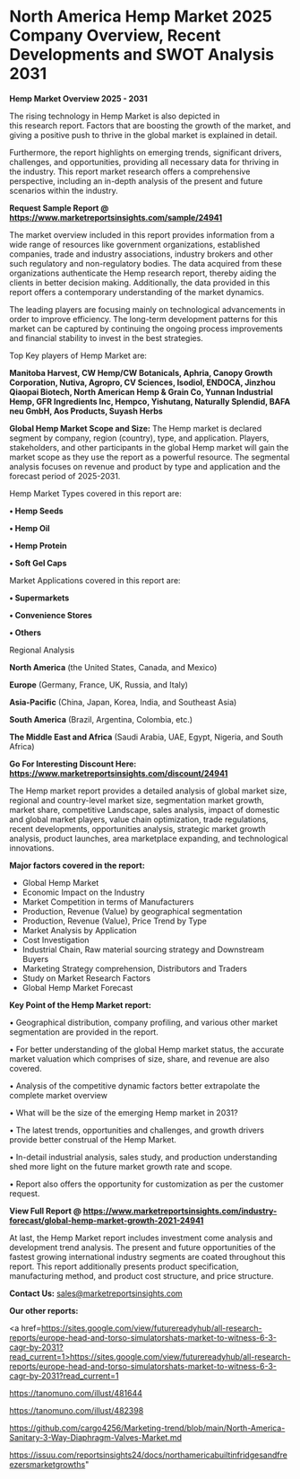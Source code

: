 # North America Hemp Market 2025 Company Overview, Recent Developments and SWOT Analysis 2031

<Strong> Hemp Market Overview 2025 - 2031</strong>

The rising technology in Hemp Market is also depicted in this research report. Factors that are boosting the growth of the market, and giving a positive push to thrive in the global market is explained in detail.

Furthermore, the report highlights on emerging trends, significant drivers, challenges, and opportunities, providing all necessary data for thriving in the industry. This report market research offers a comprehensive perspective, including an in-depth analysis of the present and future scenarios within the industry.

<strong>Request Sample Report @ <a href=https://www.marketreportsinsights.com/sample/24941>https://www.marketreportsinsights.com/sample/24941</a></strong>

The market overview included in this report provides information from a wide range of resources like government organizations, established companies, trade and industry associations, industry brokers and other such regulatory and non-regulatory bodies. The data acquired from these organizations authenticate the Hemp research report, thereby aiding the clients in better decision making. Additionally, the data provided in this report offers a contemporary understanding of the market dynamics.

The leading players are focusing mainly on technological advancements in order to improve efficiency. The long-term development patterns for this market can be captured by continuing the ongoing process improvements and financial stability to invest in the best strategies.

Top Key players of Hemp Market are:

<strong>Manitoba Harvest, CW Hemp/CW Botanicals, Aphria, Canopy Growth Corporation, Nutiva, Agropro, CV Sciences, Isodiol, ENDOCA, Jinzhou Qiaopai Biotech, North American Hemp & Grain Co, Yunnan Industrial Hemp, GFR Ingredients Inc, Hempco, Yishutang, Naturally Splendid, BAFA neu GmbH, Aos Products, Suyash Herbs</strong>

<strong><b>Global Hemp Market Scope and Size:</b></strong>
The Hemp market is declared segment by company, region (country), type, and application. Players, stakeholders, and other participants in the global Hemp market will gain the market scope as they use the report as a powerful resource. The segmental analysis focuses on revenue and product by type and application and the forecast period of 2025-2031.

Hemp Market Types covered in this report are:

<strong>• Hemp Seeds

• Hemp Oil

• Hemp Protein

• Soft Gel Caps</strong>

Market Applications covered in this report are:

<strong>• Supermarkets

• Convenience Stores

• Others</strong> 

Regional Analysis

<strong>North America</strong> (the United States, Canada, and Mexico)

<strong>Europe</strong> (Germany, France, UK, Russia, and Italy)

<strong>Asia-Pacific</strong> (China, Japan, Korea, India, and Southeast Asia)

<strong>South America</strong> (Brazil, Argentina, Colombia, etc.)

<strong>The Middle East and Africa</strong> (Saudi Arabia, UAE, Egypt, Nigeria, and South Africa)

<strong>Go For Interesting Discount Here: <a href=https://www.marketreportsinsights.com/discount/24941>https://www.marketreportsinsights.com/discount/24941</a></strong>

The Hemp market report provides a detailed analysis of global market size, regional and country-level market size, segmentation market growth, market share, competitive Landscape, sales analysis, impact of domestic and global market players, value chain optimization, trade regulations, recent developments, opportunities analysis, strategic market growth analysis, product launches, area marketplace expanding, and technological innovations.

<strong><b>Major factors covered in the report:</b></strong>
<ul>
  <li>Global Hemp Market </li>
  <li>Economic Impact on the Industry</li>
  <li>Market Competition in terms of Manufacturers</li>
  <li>Production, Revenue (Value) by geographical segmentation</li>
  <li>Production, Revenue (Value), Price Trend by Type</li>
  <li>Market Analysis by Application</li>
  <li>Cost Investigation</li>
  <li>Industrial Chain, Raw material sourcing strategy and Downstream Buyers</li>
  <li>Marketing Strategy comprehension, Distributors and Traders</li>
  <li>Study on Market Research Factors</li>
  <li>Global Hemp Market Forecast</li>
</ul>

<strong><b>Key Point of the Hemp Market report:</b></strong>

• Geographical distribution, company profiling, and various other market segmentation are provided in the report.

• For better understanding of the global Hemp market status, the accurate market valuation which comprises of size, share, and revenue are also covered.

• Analysis of the competitive dynamic factors better extrapolate the complete market overview

• What will be the size of the emerging Hemp market in 2031?

• The latest trends, opportunities and challenges, and growth drivers provide better construal of the Hemp Market.

• In-detail industrial analysis, sales study, and production understanding shed more light on the future market growth rate and scope.

• Report also offers the opportunity for customization as per the customer request.

<strong><b>View Full Report @ <a href=https://www.marketreportsinsights.com/industry-forecast/global-hemp-market-growth-2021-24941>https://www.marketreportsinsights.com/industry-forecast/global-hemp-market-growth-2021-24941</a></b></strong>


At last, the Hemp Market report includes investment come analysis and development trend analysis. The present and future opportunities of the fastest growing international industry segments are coated throughout this report. This report additionally presents product specification, manufacturing method, and product cost structure, and price structure.

<strong>Contact Us:</strong>
sales@marketreportsinsights.com

<strong>Our other reports:</strong>

<a href=https://sites.google.com/view/futurereadyhub/all-research-reports/europe-head-and-torso-simulatorshats-market-to-witness-6-3-cagr-by-2031?read_current=1>https://sites.google.com/view/futurereadyhub/all-research-reports/europe-head-and-torso-simulatorshats-market-to-witness-6-3-cagr-by-2031?read_current=1</a>

<a href=https://tanomuno.com/illust/481644>https://tanomuno.com/illust/481644</a>

<a href=https://tanomuno.com/illust/482398>https://tanomuno.com/illust/482398</a>

<a href=https://github.com/cargo4256/Marketing-trend/blob/main/North-America-Sanitary-3-Way-Diaphragm-Valves-Market.md>https://github.com/cargo4256/Marketing-trend/blob/main/North-America-Sanitary-3-Way-Diaphragm-Valves-Market.md</a>

<a href=https://issuu.com/reportsinsights24/docs/northamericabuiltinfridgesandfreezersmarketgrowths>https://issuu.com/reportsinsights24/docs/northamericabuiltinfridgesandfreezersmarketgrowths</a>"
